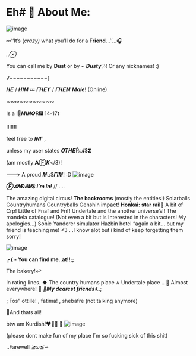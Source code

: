 # Eh# 💫 About Me:
![image](https://github.com/Dustyyxb/Eh/assets/153450745/0cf30722-6b73-4a6e-9ece-aac2df288313)

💤’‘It’s (*crazy)* what you’ll do for a **Friend**…’’…🎧

*..⊗*

You can call me by **Dust** or by ~ ***Dusty***’🎶! Or any nicknames! :)

√−−−−−−−−−−−∫

𝜢𝜠 / 𝜢𝜤𝜧 💤 𝜞𝜢𝜠𝜰 / 𝜞𝜢𝜠𝜧 ***Male***! (Online)

∾∾∾∾∾∾∾∾∾∾∾

Is a !💝𝜧𝜤𝜨𝜣Ŗ🎆 14-17❗️

!!!!!!!

feel free to 𝜤𝜨𝜞 ,

unless my user states 𝜪𝜯𝜢𝜠Ř𝜔𝜤$𝝨

(am mostly 𝝖Ⓕ𝜥</3)!

---> A proud 𝜧⊔$𝜞𝜤𝜧! :D
![image](https://github.com/Dustyyxb/Eh/assets/153450745/6a2ce938-3b0f-43ad-9fff-db3c11829d6b)

***Ⓕ𝜜𝜨Đ𝜃𝜧$ i’m in!*** // ....

The amazing digital circus!
**The backrooms**
(mostly the entities!) 
Solarballs
Countryhumans
Countryballs
Genshin impact!
**Honkai: star rail**🎇
A bit of Crp! 
Little of Fnaf and Fnf!
Undertale and the another universe’s!! 
The mandela catalogue! (Not even a bit but is Interested in the characters! My apologies…)
Sonic
Yanderer simulator
Hazbin hotel “again a bit… but my friend is teaching me! <3 .
.I know alot but i kind of keep forgetting them sorry!

![image](https://github.com/Dustyyxb/Eh/assets/153450745/ebbe747a-a20a-49a7-99de-7d0963c975b5)

**╭ { - You can find me..at!!;;**

The bakery!‌↩

In rating lines.
⬆
The country humans place
  ∧ 
Undertale place ..
🎈
Almost everywhere!
🎵
***🔆My dearest friends🌀***..;

; Fos” ottille! , fatima! , shebafre (not talking anymore)

🌸And thats all!

btw am Kurdish!❤🌻💚 🌷
![image](https://github.com/Dustyyxb/Eh/assets/153450745/df5e6f9d-fbf2-470f-a030-1841581e03c1)


(please dont make fun of my place I´m so fucking sick of this shit)

..Farewell *≧ω≦∽*
